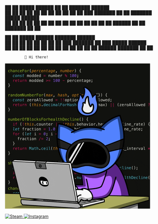 ██   ██  █████   ██████  ██   ██ ███████ ██████  
 ██ ██  ██   ██ ██    ██ ██   ██ ██      ██   ██ 
  ███   ███████ ██    ██ ███████ █████   ██████  
 ██ ██  ██   ██ ██    ██ ██   ██ ██      ██   ██ 
██   ██ ██   ██  ██████  ██   ██ ███████ ██   ██ 

██   ██  █████   ██████  ███████ ██████  
 ██ ██  ██   ██ ██       ██      ██   ██ 
  ███   ███████ ██   ███ █████   ██████  
 ██ ██  ██   ██ ██    ██ ██      ██   ██ 
██   ██ ██   ██  ██████  ███████ ██   ██ 

             👋 Hi there!



![Code Hacking GIF](assets/code-hacking.gif.gif)


<a href="https://steamcommunity.com/id/StEfiX2617/" target="_blank">
  <img src="https://i.postimg.cc/6QLdf20F/2025-02-25-133727622.png" width="100px" alt="Steam">
</a>
<a href="https://www.instagram.com/stefix93?igsh=cTdsa2tlOXk1eWJq&utm_source=qr" target="_blank">
  <img src="https://i.postimg.cc/dtYZ4t7Y/2025-02-25-134017071.png" width="100px" alt="Instagram">
</a>
